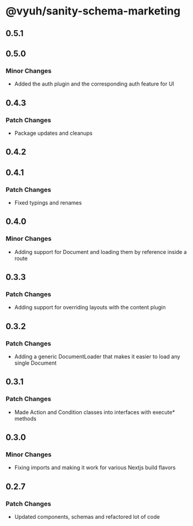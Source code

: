 # @vyuh/sanity-schema-marketing

## 0.5.1

## 0.5.0

### Minor Changes

- Added the auth plugin and the corresponding auth feature for UI

## 0.4.3

### Patch Changes

- Package updates and cleanups

## 0.4.2

## 0.4.1

### Patch Changes

- Fixed typings and renames

## 0.4.0

### Minor Changes

- Adding support for Document and loading them by reference inside a route

## 0.3.3

### Patch Changes

- Adding support for overriding layouts with the content plugin

## 0.3.2

### Patch Changes

- Adding a generic DocumentLoader that makes it easier to load any single
  Document

## 0.3.1

### Patch Changes

- Made Action and Condition classes into interfaces with execute\* methods

## 0.3.0

### Minor Changes

- Fixing imports and making it work for various Nextjs build flavors

## 0.2.7

### Patch Changes

- Updated components, schemas and refactored lot of code
